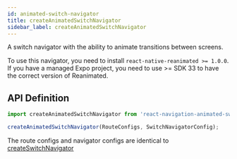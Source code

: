 ```yaml
---
id: animated-switch-navigator
title: createAnimatedSwitchNavigator
sidebar_label: createAnimatedSwitchNavigator
---
```


A switch navigator with the ability to animate transitions between screens. 

To use this navigator, you need to install `react-native-reanimated >= 1.0.0`. If you have a managed Expo project, you need to use >= SDK 33 to have the correct version of Reanimated.

## API Definition

```js
import createAnimatedSwitchNavigator from 'react-navigation-animated-switch';

createAnimatedSwitchNavigator(RouteConfigs, SwitchNavigatorConfig);
```

The route configs and navigator configs are identical to [createSwitchNavigator](switch-navigator.html)
